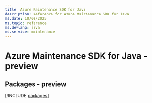 ```yaml
---
title: Azure Maintenance SDK for Java
description: Reference for Azure Maintenance SDK for Java
ms.date: 10/08/2025
ms.topic: reference
ms.devlang: java
ms.service: maintenance
---
```

# Azure Maintenance SDK for Java - preview
## Packages - preview
[!INCLUDE [packages](maintenance-index.md)]